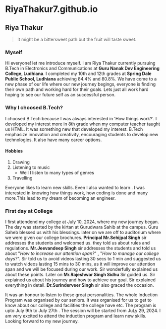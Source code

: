 # RiyaThakur7.github.io

## Riya Thakur

>It might be a bittersweet path but the fruit will taste sweet.

### Myself
 Hi everyone! let me introduce myself. I am Riya Thakur currently pursuing B.Tech in Electronics and Communications at **Guru Nanak Dev Engineering College, Ludhiana**. I completed my 10th and 12th grades at **Spring Dale Public School, Ludhiana** achieving 84.4% and 80.8%. We have come to a new phase of our life where our new journey begings, everyone is  finding their own path and working hard for their goals. Lets just all work hard hoping to see our future self as an successful person.  

### Why I choosed B.Tech?
I choosed B.Tech because I was always interested in 'How things work?'. I developed my interest more in 8th grade when my computer teacher taught us HTML. It was something new that developed my interest. B.Tech emphasize innovation and creativity, encouraging students to develop new technologies. It also have many career options.

#### Hobbies
1. Drawing 
2. Listening to music
   * Well I listen to many types of genres
3. Travelling
   
Everyone likes to learn new skills. Even I also wanted to learn . I was interested in knowing how things work, how coding is done and many more.This lead to my dream of becoming an engineer.

### First day at College
I first attendend my college at July 10, 2024, where my new journey began. The day was started by the kirtan at Gurudwara Sahib at the campus. Guru Saheb blessed us with his blessings. later on we are off to auditorium where we were given our college brochures. **Principal Mr.Sehijpal Singh** sir  addresses the students and welcomed us. they told us about rules and regulations. **Mr.Jeevandeep Singh** sir addresses the students and told us about "_How to increase our attention span?_" , "_How to manage our college days?_". Sir told us to avoid videos lasting 30 secs to 1 min and suggested us to watch videos lasting 15 mins to 30 mins, as it will improve our attention span and we will be focused during our work. Sir wonderfully explained us about these points. Later on **Mr.Rajeshwar Singh Sidhu** Sir guided us. Sir explained us about his journey and how to achieve our goal. Sir explained everything in detail. **Dr.Surinderveer Singh** sir also graced the occasion.

It was an honour to listen to these great personalities. The whole Induction Program was organised by our seniors. It was organised for us to get to know about our college and facilities the college have etc. The program is upto July 9th to July 27th . The session will be started from JuLy 29, 2024. I am very excited to attend the induction program and learn new skills. Looking forward to my new journey.

